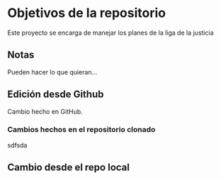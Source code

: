 # Objetivos de la repositorio

Este proyecto se encarga de manejar los planes de la liga de la justicia


## Notas
Pueden hacer lo que quieran...


## Edición desde Github
Cambio hecho en GitHub.


### Cambios hechos en el repositorio clonado
sdfsda

## Cambio desde el repo local